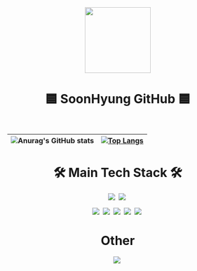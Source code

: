 

<div align='center'>

<img src="https://user-images.githubusercontent.com/26598708/126892484-eb47938a-5d4e-4bcb-b3fe-fdaeab5f8b48.png" height="150px">
  
# 🟦 SoonHyung GitHub 🟦
  
<br/>

| ![Anurag's GitHub stats](https://github-readme-stats.vercel.app/api?username=tnsgud9&theme=tokyonight&show_icons=true)  | [![Top Langs](https://github-readme-stats.vercel.app/api/top-langs/?username=tnsgud9&layout=compact&theme=tokyonight)](https://github.com/anuraghazra/github-readme-stats) |
|---:|:---|

# **🛠️ Main Tech Stack 🛠️**

<img src="https://img.shields.io/badge/C%23-239120?style=flat-square&logo=Csharp&logoColor=white"/>&nbsp;
<img src="https://img.shields.io/badge/Unity-000000?style=flat-square&logo=Unity&logoColor=white"/>&nbsp;


<img src="https://img.shields.io/badge/JavaScript-F7DF1E?style=flat-square&logo=JavaScript&logoColor=white"/>&nbsp;
<img src="https://img.shields.io/badge/TypeScript-3178C6?style=flat-square&logo=TypeScript&logoColor=white"/>&nbsp;
<img src="https://img.shields.io/badge/React-61DAFB?style=flat-square&logo=React&logoColor=white"/>&nbsp;
<img src="https://img.shields.io/badge/Node.js-339933?style=flat-square&logo=Node.js&logoColor=white"/>&nbsp;
<img src="https://img.shields.io/badge/express-000000?style=flat-square&logo=express&logoColor=white"/>&nbsp;



# **Other**
<a href="https://rogong.tistory.com"><img src="https://img.shields.io/badge/Tech Blog-D95C33?style=flat-square&logo=blog Pi&logoColor=white"/></a>&nbsp;

</div>

